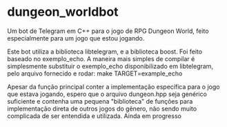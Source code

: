 # dungeon_worldbot
Um bot de Telegram em C++ para o jogo de RPG Dungeon World, feito especialmente para um jogo que estou jogando.

Este bot utiliza a biblioteca libtelegram, e a biblioteca boost. Foi feito baseado no exemplo_echo.
A maneira mais simples de compilar é simplesmente substituir o exemplo_echo disponibilizado em libtelegram, pelo arquivo fornecido e rodar:
  make TARGET=example_echo

Apesar da função principal conter a implementação específica para o jogo que estava jogando, espero que o arquivo dungeon.hpp seja genérico suficiente e contenha uma pequena "biblioteca" de funções para implementação direta de outros jogos do gênero, não sendo muito complicada de ser entendida e utilizada. Ainda em progresso
